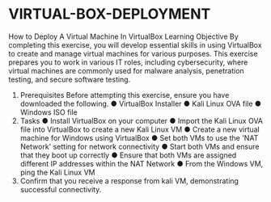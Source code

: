 # VIRTUAL-BOX-DEPLOYMENT
How to Deploy A Virtual Machine In VirtualBox
Learning Objective
 By completing this exercise, you will develop essential skills in using VirtualBox to create and manage virtual machines for
 various purposes. This exercise prepares you to work in various IT roles, including cybersecurity, where virtual machines are 
 commonly used for malware analysis, penetration testing, and secure software testing.
 1. Prerequisites
 Before attempting this exercise, ensure you have downloaded the following.
 ● VirtualBox Installer
 ● Kali Linux OVA file
 ● Windows ISO file
 2. Tasks
 ● Install VirtualBox on your computer
 ● Import the Kali Linux OVA file into VirtualBox to create a new Kali Linux VM
 ● Create a new virtual machine for Windows using VirtualBox
 ● Set both VMs to use the 'NAT Network' setting for network connectivity
 ● Start both VMs and ensure that they boot up correctly
 ● Ensure that both VMs are assigned different IP addresses within the NAT Network
 ● From the Windows VM, ping the Kali Linux VM
 3. Confirm that you receive a response from kali VM, demonstrating successful connectivity.
